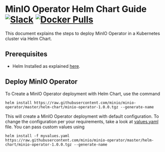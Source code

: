 # MinIO Operator Helm Chart Guide [![Slack](https://slack.min.io/slack?type=svg)](https://slack.min.io) [![Docker Pulls](https://img.shields.io/docker/pulls/minio/k8s-operator.svg?maxAge=604800)](https://hub.docker.com/r/minio/k8s-operator)

This document explains the steps to deploy MinIO Operator in a Kubernetes cluster via Helm Chart.

## Prerequisites

- Helm Installed as explained [here](https://helm.sh/docs/intro/install/).

## Deploy MinIO Operator

To Create a MinIO Operator deployment with Helm Chart, use the command

```
helm install https://raw.githubusercontent.com/minio/minio-operator/master/helm-chart/minio-operator-1.0.0.tgz --generate-name
```

This will create a MinIO Operator deployment with default configuration. To change the configuration per your requirements, take a look at [values.yaml](./minio-operator/values.yaml) file. You can pass custom values using

```
helm install -f myvalues.yaml https://raw.githubusercontent.com/minio/minio-operator/master/helm-chart/minio-operator-1.0.0.tgz --generate-name
```

